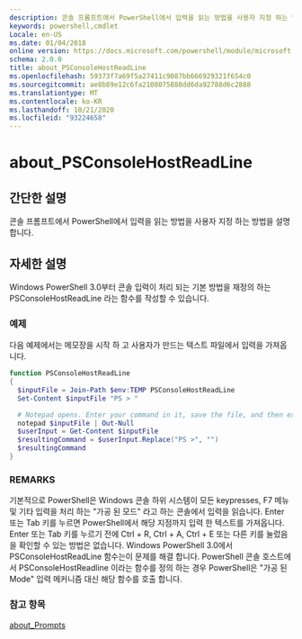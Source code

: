 ```yaml
---
description: 콘솔 프롬프트에서 PowerShell에서 입력을 읽는 방법을 사용자 지정 하는 방법을 설명 합니다.
keywords: powershell,cmdlet
Locale: en-US
ms.date: 01/04/2018
online version: https://docs.microsoft.com/powershell/module/microsoft.powershell.core/about/about_psconsolehostreadline?view=powershell-6&WT.mc_id=ps-gethelp
schema: 2.0.0
title: about_PSConsoleHostReadLine
ms.openlocfilehash: 59373f7a69f5a27411c9087bb666929321f654c0
ms.sourcegitcommit: ae8b89e12c6fa2108075888dd6da92788d6c2888
ms.translationtype: MT
ms.contentlocale: ko-KR
ms.lasthandoff: 10/21/2020
ms.locfileid: "93224658"
---
```

# <a name="about_psconsolehostreadline"></a>about_PSConsoleHostReadLine

## <a name="short-description"></a>간단한 설명
콘솔 프롬프트에서 PowerShell에서 입력을 읽는 방법을 사용자 지정 하는 방법을 설명 합니다.

## <a name="long-description"></a>자세한 설명

Windows PowerShell 3.0부터 콘솔 입력이 처리 되는 기본 방법을 재정의 하는 PSConsoleHostReadLine 라는 함수를 작성할 수 있습니다.

### <a name="examples"></a>예제

다음 예제에서는 메모장을 시작 하 고 사용자가 만드는 텍스트 파일에서 입력을 가져옵니다.

```powershell
function PSConsoleHostReadLine
{
  $inputFile = Join-Path $env:TEMP PSConsoleHostReadLine
  Set-Content $inputFile "PS > "

  # Notepad opens. Enter your command in it, save the file, and then exit.
  notepad $inputFile | Out-Null
  $userInput = Get-Content $inputFile
  $resultingCommand = $userInput.Replace("PS >", "")
  $resultingCommand
}
```

### <a name="remarks"></a>REMARKS

기본적으로 PowerShell은 Windows 콘솔 하위 시스템이 모든 keypresses, F7 메뉴 및 기타 입력을 처리 하는 "가공 된 모드" 라고 하는 콘솔에서 입력을 읽습니다. Enter 또는 Tab 키를 누르면 PowerShell에서 해당 지점까지 입력 한 텍스트를 가져옵니다. Enter 또는 Tab 키를 누르기 전에 Ctrl + R, Ctrl + A, Ctrl + E 또는 다른 키를 눌렀음을 확인할 수 있는 방법은 없습니다. Windows PowerShell 3.0에서 PSConsoleHostReadLine 함수는이 문제를 해결 합니다. PowerShell 콘솔 호스트에서 PSConsoleHostReadline 이라는 함수를 정의 하는 경우 PowerShell은 "가공 된 Mode" 입력 메커니즘 대신 해당 함수를 호출 합니다.

### <a name="see-also"></a>참고 항목

[about_Prompts](about_Prompts.md)
